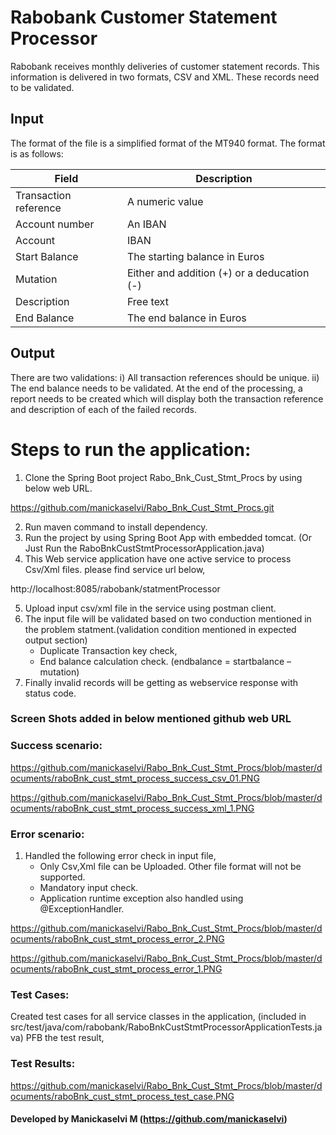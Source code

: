 # Rabobank Customer Statement Processor
Rabobank receives monthly deliveries of customer statement records. This information is delivered in two formats, CSV and XML. These records need to be validated.

## Input
The format of the file is a simplified format of the MT940 format. The format is as follows:

Field  |Description
----|----
Transaction reference  | A numeric value
Account number   | An IBAN 
Account | IBAN 
Start Balance | The starting balance in Euros 
Mutation | Either and addition (+) or a deducation (-) 
Description | Free text 
End Balance | The end balance in Euros 

## Output
There are two validations:
     i) All transaction references should be unique.
     ii) The end balance needs to be validated.
At the end of the processing, a report needs to be created which will display both the transaction reference and description of each of the failed records.

# Steps to run the application:
1.	Clone the Spring Boot project Rabo_Bnk_Cust_Stmt_Procs by using below web URL.

https://github.com/manickaselvi/Rabo_Bnk_Cust_Stmt_Procs.git

2.	Run maven command to install dependency.
3.	Run the project by using Spring Boot App with embedded tomcat. (Or Just Run the RaboBnkCustStmtProcessorApplication.java)
4.	This Web service application have one active service to process Csv/Xml files. please find service url below,

http://localhost:8085/rabobank/statmentProcessor

5.	Upload input csv/xml file in the service using postman client.
6.	The input file will be validated based on two conduction mentioned in the problem statment.(validation condition mentioned in expected output section)
      *	Duplicate Transaction key check, 
      *	End balance calculation check. (endbalance = startbalance – mutation)
7.  Finally invalid records will be getting as webservice response with status code. 

### Screen Shots added in below mentioned github web URL
### Success scenario:

https://github.com/manickaselvi/Rabo_Bnk_Cust_Stmt_Procs/blob/master/documents/raboBnk_cust_stmt_process_success_csv_01.PNG

https://github.com/manickaselvi/Rabo_Bnk_Cust_Stmt_Procs/blob/master/documents/raboBnk_cust_stmt_process_success_xml_1.PNG


### Error scenario: 
1.	Handled the following error check in input file,
    *	Only Csv,Xml file can be Uploaded. Other file format will not be supported.
    *	Mandatory input check.
    *	Application runtime exception also handled using @ExceptionHandler.

https://github.com/manickaselvi/Rabo_Bnk_Cust_Stmt_Procs/blob/master/documents/raboBnk_cust_stmt_process_error_2.PNG

https://github.com/manickaselvi/Rabo_Bnk_Cust_Stmt_Procs/blob/master/documents/raboBnk_cust_stmt_process_error_1.PNG


### Test Cases:
Created test cases for all service classes in the application, (included in src/test/java/com/rabobank/RaboBnkCustStmtProcessorApplicationTests.java)
PFB the test result,

### Test Results:

https://github.com/manickaselvi/Rabo_Bnk_Cust_Stmt_Procs/blob/master/documents/raboBnk_cust_stmt_process_test_case.PNG


#### Developed by Manickaselvi M (https://github.com/manickaselvi)
